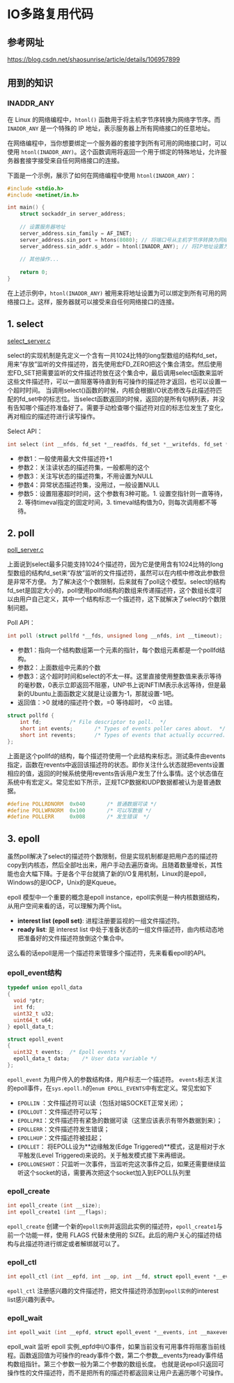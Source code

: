 # IO多路复用代码

## 参考网址

https://blog.csdn.net/shaosunrise/article/details/106957899

## 用到的知识

### INADDR_ANY

在 Linux 的网络编程中，`htonl()` 函数用于将主机字节序转换为网络字节序。而 `INADDR_ANY` 是一个特殊的 IP 地址，表示服务器上所有网络接口的任意地址。

在网络编程中，当你想要绑定一个服务器的套接字到所有可用的网络接口时，可以使用 `htonl(INADDR_ANY)`。这个函数调用将返回一个用于绑定的特殊地址，允许服务器套接字接受来自任何网络接口的连接。

下面是一个示例，展示了如何在网络编程中使用 `htonl(INADDR_ANY)`：

```c
#include <stdio.h>
#include <netinet/in.h>

int main() {
    struct sockaddr_in server_address;
    
    // 设置服务器地址
    server_address.sin_family = AF_INET;
    server_address.sin_port = htons(8080); // 将端口号从主机字节序转换为网络字节序
    server_address.sin_addr.s_addr = htonl(INADDR_ANY); // 将IP地址设置为INADDR_ANY
    
    // 其他操作...
    
    return 0;
}
```

在上述示例中，`htonl(INADDR_ANY)` 被用来将地址设置为可以绑定到所有可用的网络接口上。这样，服务器就可以接受来自任何网络接口的连接。

## 1. select

[select_server.c](https://github.com/niu0217/Documents/blob/main/NetworkProgramming/base/code/IO/select_server.c)

select的实现机制是先定义一个含有一共1024比特的long型数组的结构fd_set，用来“存放”监听的文件描述符，首先使用宏FD_ZERO把这个集合清空。然后使用宏FD_SET把需要监听的文件描述符放在这个集合中，最后调用select函数来监听这些文件描述符，可以一直阻塞等待直到有可操作的描述符才返回，也可以设置一个超时时间。
当调用select()函数的时候，内核会根据I/O状态修改与此描述符匹配的fd_set中的标志位。当select函数返回的时候，返回的是所有句柄列表，并没有告知哪个描述符准备好了。需要手动检查哪个描述符对应的标志位发生了变化，再对相应的描述符进行读写操作。

Select API：

```c
int select (int __nfds, fd_set *__readfds, fd_set *__writefds, fd_set *__exceptfds, struct timeval *__timeout);
```

+ 参数1：一般使用最大文件描述符+1
+ 参数2：关注读状态的描述符集，一般都用的这个
+ 参数3：关注写状态的描述符集，不用设置为NULL
+ 参数4：异常状态描述符集，没用过，一般设置NULL
+ 参数5：设置阻塞超时时间，这个参数有3种可能。1. 设置空指针则一直等待，2. 等待timeval指定的固定时间，3. timeval结构值为0，则每次调用都不等待。

## 2. poll

[poll_server.c](https://github.com/niu0217/Documents/blob/main/NetworkProgramming/base/code/IO/poll_server.c)

上面说到select最多只能支持1024个描述符，因为它是使用含有1024比特的long型数组的结构fd_set来“存放”监听的文件描述符，虽然可以在内核中修改此参数但是非常不方便。
为了解决这个个数限制，后来就有了poll这个模型。select的结构fd_set是固定大小的，poll使用pollfd结构的数组来传递描述符，这个数组长度可以由用户自己定义，其中一个结构标志一个描述符，这下就解决了select的个数限制问题。

Poll API：

```c
int poll (struct pollfd *__fds, unsigned long __nfds, int __timeout);
```

+ 参数1：指向一个结构数组第一个元素的指针，每个数组元素都是一个pollfd结构。
+ 参数2：上面数组中元素的个数
+ 参数3：这个超时时间和select的不太一样。这里直接使用整数值来表示等待的毫秒数，0表示立即返回不阻塞，UNP书上说INFTIM表示永远等待，但是最新的Ubuntu上面函数定义就是让设置为-1，那就设置-1吧。
+ 返回值：>0 就绪的描述符个数，=0 等待超时， <0 出错。

```c
struct pollfd {
    int fd;			/* File descriptor to poll.  */
    short int events;		/* Types of events poller cares about.  */
    short int revents;		/* Types of events that actually occurred.  */
};
```

上面是这个pollfd的结构，每个描述符使用一个此结构来标志。测试条件由events指定，函数在revents中返回该描述符的状态。即你关注什么状态就把events设置相应的值，返回的时候系统使用revents告诉用户发生了什么事情。这个状态值在系统中有宏定义。常见宏如下所示，正规TCP数据和UDP数据都被认为是普通数据。

```c
#define POLLRDNORM	0x040		/* 普通数据可读 */
#define POLLWRNORM	0x100		/* 可以写数据 */
#define POLLERR		0x008		/* 发生错误  */
```

## 3. epoll

虽然poll解决了select的描述符个数限制，但是实现机制都是把用户态的描述符copy到内核态，然后全部吐出来，用户手动去遍历查询。且随着数量增长，其性能也会大幅下降。于是各个平台就搞了新的I/O复用机制，Linux的是epoll，Windows的是IOCP，Unix的是Kqueue。

epoll 模型中一个重要的概念是epoll instance，epoll实例是一种内核数据结构，从用户空间来看的话，可以理解为两个list。

- **interest list (epoll set)**: 进程注册要监视的一组文件描述符。
- **ready list**: 是 interest list 中处于准备状态的一组文件描述符，由内核动态地把准备好的文件描述符放倒这个集合中。

这么看的话epoll是用一个描述符来管理多个描述符，先来看看epoll的API。

### epoll_event结构

```c
typedef union epoll_data
{
  void *ptr;
  int fd;
  uint32_t u32;
  uint64_t u64;
} epoll_data_t;

struct epoll_event
{
  uint32_t events;	/* Epoll events */
  epoll_data_t data;	/* User data variable */
};

```

`epoll_event` 为用户传入的参数结构体，用户标志一个描述符。
`events`标志关注的epoll事件，在`sys.epoll.h`的`enum EPOLL_EVENTS`中有宏定义。常见宏如下

+ `EPOLLIN` ：文件描述符可以读（包括对端SOCKET正常关闭）；
+ `EPOLLOUT`：文件描述符可以写；
+ `EPOLLPRI`：文件描述符有紧急的数据可读（这里应该表示有带外数据到来）；
+ `EPOLLERR`：文件描述符发生错误；
+ `EPOLLHUP`：文件描述符被挂起；
+ `EPOLLET`： 将EPOLL设为**边缘触发(Edge Triggered)**模式，这是相对于水平触发(Level Triggered)来说的。关于触发模式接下来再细说。
+ `EPOLLONESHOT`：只监听一次事件，当监听完这次事件之后，如果还需要继续监听这个socket的话，需要再次把这个socket加入到EPOLL队列里

### epoll_create

```c
int epoll_create (int __size);
int epoll_create1 (int __flags);
```

`epoll_create` 创建一个新的`epoll实例`并返回此实例的描述符，`epoll_create1`与前一个功能一样，使用 FLAGS 代替未使用的 SIZE。此后的用户关心的描述符结构与此描述符进行绑定或者解绑就可以了。

### epoll_ctl

```c
int epoll_ctl (int __epfd, int __op, int __fd, struct epoll_event *__event);
```

`epoll_ctl` 注册感兴趣的文件描述符，把文件描述符添加到`epoll实例`的interest list感兴趣列表中。

### epoll_wait

```c
int epoll_wait (int __epfd, struct epoll_event *__events, int __maxevents, int __timeout);
```

epoll_wait 监听 epoll 实例_epfd中I/O事件，如果当前没有可用事件将阻塞当前线程。函数返回值为可操作的ready事件个数，第二个参数__events为ready事件结构数组指针。第三个参数一般为第二个参数的数组长度。
也就是说epoll只返回可操作性的文件描述符，而不是把所有的描述符都返回来让用户去遍历哪个可操作。